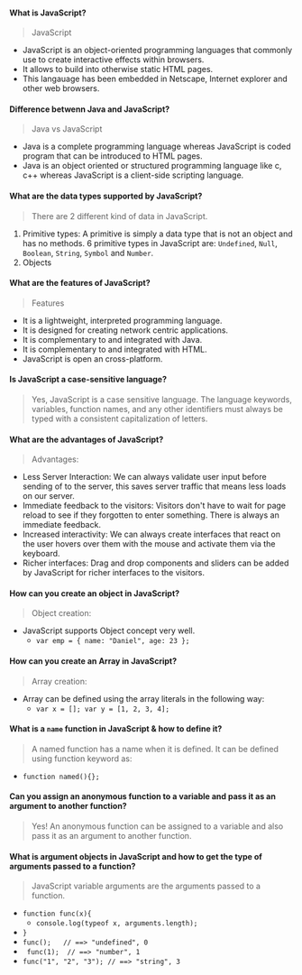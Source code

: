 #### What is JavaScript?
> JavaScript
  - JavaScript is an object-oriented programming languages that commonly use to create interactive effects within browsers.
  - It allows to build into otherwise static HTML pages.
  - This langauage has been embedded in Netscape, Internet explorer and other web browsers.

#### Difference betwenn Java and JavaScript?
> Java vs JavaScript
  - Java is a complete programming language whereas JavaScript is coded program that can be introduced to HTML pages.
  - Java is an object oriented or structured programming language like c, c++ whereas JavaScript is a client-side scripting language.

#### What are the data types supported by JavaScript?
> There are 2 different kind of data in JavaScript.
  1. Primitive types: A primitive is simply a data type that is not an object and has no methods. 6 primitive types in JavaScript are: `Undefined`, `Null`, `Boolean`, `String`, `Symbol` and `Number`.
  2. Objects

#### What are the features of JavaScript?
> Features
  - It is a lightweight, interpreted programming language.
  - It is designed for creating network centric applications.
  - It is complementary to and integrated with Java.
  - It is complementary to and integrated with HTML.
  - JavaScript is open an cross-platform.

#### Is JavaScript a case-sensitive language?
> Yes, JavaScript is a case sensitive language. The language keywords, variables, function names, and any other identifiers must always be typed with a consistent capitalization of letters.

#### What are the advantages of JavaScript?
> Advantages:
  - Less Server Interaction: We can always validate user input before sending of to the server, this saves server traffic that means less loads on our server.
  - Immediate feedback to the visitors: Visitors don't have to wait for page reload to see if they forgotten to enter something. There is always an immediate feedback.
  - Increased interactivity: We can always create interfaces that react on the user hovers over them with the mouse and activate them via the keyboard.
  - Richer interfaces: Drag and drop components and sliders can be added by JavaScript for richer interfaces to the visitors.

#### How can you create an object in JavaScript?
> Object creation:
  - JavaScript supports Object concept very well.
    - ` var emp = { name: "Daniel", age: 23 }; `

#### How can you create an Array in JavaScript?
> Array creation:
  - Array can be defined using the array literals in the following way:
    - ` var x = []; var y = [1, 2, 3, 4]; `

#### What is a `name` function in JavaScript & how to define it?
> A named function has a name when it is defined. It can be defined using function keyword as:
  - ` function named(){}; `

#### Can you assign an anonymous function to a variable and pass it as an argument to another function?
> Yes! An anonymous function can be assigned to a variable and also pass it as an argument to another function.

#### What is argument objects in JavaScript and how to get the type of arguments passed to a function?
> JavaScript variable arguments are the arguments passed to a function.
  - ` function func(x){ `
    -   `console.log(typeof x, arguments.length);`
  -   `}`
  -   `func();   // ==> "undefined", 0`
  -  ` func(1);  // ==> "number", 1`
  -   `func("1", "2", "3"); // ==> "string", 3 `
